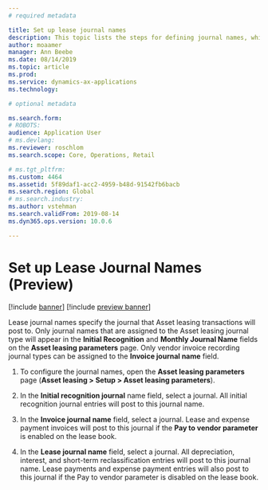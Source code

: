 ```yaml
---
# required metadata

title: Set up lease journal names
description: This topic lists the steps for defining journal names, which indicate the journal that entries that originate in Asset leasing will post to. 
author: moaamer
manager: Ann Beebe
ms.date: 08/14/2019
ms.topic: article
ms.prod: 
ms.service: dynamics-ax-applications
ms.technology: 

# optional metadata

ms.search.form: 
# ROBOTS: 
audience: Application User
# ms.devlang: 
ms.reviewer: roschlom
ms.search.scope: Core, Operations, Retail

# ms.tgt_pltfrm: 
ms.custom: 4464
ms.assetid: 5f89daf1-acc2-4959-b48d-91542fb6bacb
ms.search.region: Global
# ms.search.industry: 
ms.author: vstehman
ms.search.validFrom: 2019-08-14
ms.dyn365.ops.version: 10.0.6

---
```


# Set up Lease Journal Names (Preview)

[!include [banner](../includes/banner.md)]
[!include [preview banner](../includes/preview-banner.md)]

Lease journal names specify the journal that Asset leasing transactions will post to. Only journal names that are assigned to the Asset leasing journal type will appear in the **Initial Recognition** and **Monthly Journal Name** fields on the **Asset leasing parameters** page. Only vendor invoice recording journal types can be assigned to the **Invoice journal name** field.

1.	To configure the journal names, open the **Asset leasing parameters** page (**Asset leasing > Setup > Asset leasing parameters**).

2.	In the **Initial recognition journal** name field, select a journal. All initial recognition journal entries will post to this journal name.

3.	In the **Invoice journal name** field, select a journal. Lease and expense payment invoices will post to this journal if the **Pay to vendor parameter** is enabled on the lease book.

4.	In the **Lease journal name** field, select a journal. All depreciation, interest, and short-term reclassification entries will post to this journal name. Lease payments and expense payment entries will also post to this journal if the Pay to vendor parameter is disabled on the lease book.
